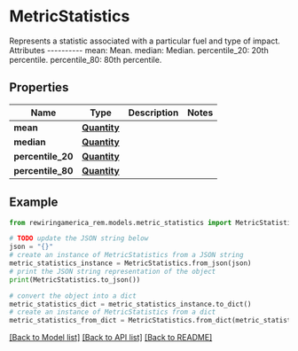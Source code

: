 # MetricStatistics

Represents a statistic associated with a particular fuel and type of impact.  Attributes ----------     mean: Mean.     median: Median.     percentile_20: 20th percentile.     percentile_80: 80th percentile.

## Properties

Name | Type | Description | Notes
------------ | ------------- | ------------- | -------------
**mean** | [**Quantity**](Quantity.md) |  | 
**median** | [**Quantity**](Quantity.md) |  | 
**percentile_20** | [**Quantity**](Quantity.md) |  | 
**percentile_80** | [**Quantity**](Quantity.md) |  | 

## Example

```python
from rewiringamerica_rem.models.metric_statistics import MetricStatistics

# TODO update the JSON string below
json = "{}"
# create an instance of MetricStatistics from a JSON string
metric_statistics_instance = MetricStatistics.from_json(json)
# print the JSON string representation of the object
print(MetricStatistics.to_json())

# convert the object into a dict
metric_statistics_dict = metric_statistics_instance.to_dict()
# create an instance of MetricStatistics from a dict
metric_statistics_from_dict = MetricStatistics.from_dict(metric_statistics_dict)
```
[[Back to Model list]](../README.md#documentation-for-models) [[Back to API list]](../README.md#documentation-for-api-endpoints) [[Back to README]](../README.md)


